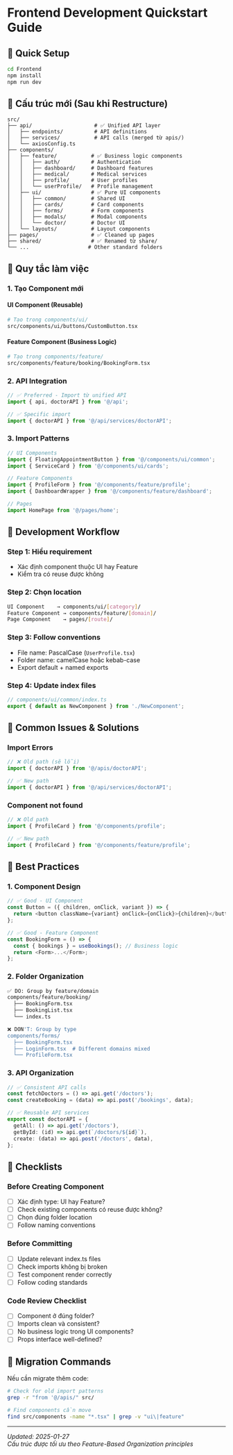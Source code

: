 # Frontend Development Quickstart Guide

## 🚀 Quick Setup

```bash
cd Frontend
npm install
npm run dev
```

## 📁 Cấu trúc mới (Sau khi Restructure)

```
src/
├── api/                    # ✅ Unified API layer
│   ├── endpoints/          # API definitions
│   ├── services/           # API calls (merged từ apis/)
│   └── axiosConfig.ts
├── components/
│   ├── feature/           # ✅ Business logic components
│   │   ├── auth/          # Authentication
│   │   ├── dashboard/     # Dashboard features  
│   │   ├── medical/       # Medical services
│   │   ├── profile/       # User profiles
│   │   └── userProfile/   # Profile management
│   ├── ui/                # ✅ Pure UI components
│   │   ├── common/        # Shared UI
│   │   ├── cards/         # Card components
│   │   ├── forms/         # Form components
│   │   ├── modals/        # Modal components
│   │   └── doctor/        # Doctor UI
│   └── layouts/           # Layout components
├── pages/                 # ✅ Cleaned up pages
├── shared/                # ✅ Renamed từ share/
└── ...                   # Other standard folders
```

## 🎯 Quy tắc làm việc

### **1. Tạo Component mới**

#### UI Component (Reusable)
```bash
# Tạo trong components/ui/
src/components/ui/buttons/CustomButton.tsx
```

#### Feature Component (Business Logic)  
```bash
# Tạo trong components/feature/
src/components/feature/booking/BookingForm.tsx
```

### **2. API Integration**

```typescript
// ✅ Preferred - Import từ unified API
import { api, doctorAPI } from '@/api';

// ✅ Specific import
import { doctorAPI } from '@/api/services/doctorAPI';
```

### **3. Import Patterns**

```typescript
// UI Components
import { FloatingAppointmentButton } from '@/components/ui/common';
import { ServiceCard } from '@/components/ui/cards';

// Feature Components  
import { ProfileForm } from '@/components/feature/profile';
import { DashboardWrapper } from '@/components/feature/dashboard';

// Pages
import HomePage from '@/pages/home';
```

## 🔧 Development Workflow

### **Step 1: Hiểu requirement**
- Xác định component thuộc UI hay Feature
- Kiểm tra có reuse được không

### **Step 2: Chọn location**
```bash
UI Component    → components/ui/[category]/
Feature Component → components/feature/[domain]/  
Page Component    → pages/[route]/
```

### **Step 3: Follow conventions**
- File name: PascalCase (`UserProfile.tsx`)
- Folder name: camelCase hoặc kebab-case
- Export default + named exports

### **Step 4: Update index files**
```typescript
// components/ui/common/index.ts
export { default as NewComponent } from './NewComponent';
```

## 🚨 Common Issues & Solutions

### **Import Errors**
```typescript
// ❌ Old path (sẽ lỗi)
import { doctorAPI } from '@/apis/doctorAPI';

// ✅ New path  
import { doctorAPI } from '@/api/services/doctorAPI';
```

### **Component not found**
```typescript
// ❌ Old path
import { ProfileCard } from '@/components/profile';

// ✅ New path
import { ProfileCard } from '@/components/feature/profile';
```

## 🎨 Best Practices

### **1. Component Design**
```typescript
// ✅ Good - UI Component
const Button = ({ children, onClick, variant }) => {
  return <button className={variant} onClick={onClick}>{children}</button>;
};

// ✅ Good - Feature Component  
const BookingForm = () => {
  const { bookings } = useBookings(); // Business logic
  return <Form>...</Form>;
};
```

### **2. Folder Organization**
```bash
✅ DO: Group by feature/domain
components/feature/booking/
  ├── BookingForm.tsx
  ├── BookingList.tsx  
  └── index.ts

❌ DON'T: Group by type
components/forms/
  ├── BookingForm.tsx
  ├── LoginForm.tsx  # Different domains mixed
  └── ProfileForm.tsx
```

### **3. API Organization**
```typescript
// ✅ Consistent API calls
const fetchDoctors = () => api.get('/doctors');
const createBooking = (data) => api.post('/bookings', data);

// ✅ Reusable API services
export const doctorAPI = {
  getAll: () => api.get('/doctors'),
  getById: (id) => api.get(`/doctors/${id}`),
  create: (data) => api.post('/doctors', data),
};
```

## 📝 Checklists

### **Before Creating Component**
- [ ] Xác định type: UI hay Feature?
- [ ] Check existing components có reuse được không?
- [ ] Chọn đúng folder location
- [ ] Follow naming conventions

### **Before Committing**
- [ ] Update relevant index.ts files
- [ ] Check imports không bị broken
- [ ] Test component render correctly
- [ ] Follow coding standards

### **Code Review Checklist**
- [ ] Component ở đúng folder?
- [ ] Imports clean và consistent?
- [ ] No business logic trong UI components?
- [ ] Props interface well-defined?

## 🔄 Migration Commands

Nếu cần migrate thêm code:

```bash
# Check for old import patterns
grep -r "from '@/apis/" src/

# Find components cần move
find src/components -name "*.tsx" | grep -v "ui\|feature"
```

---

*Updated: 2025-01-27*  
*Cấu trúc được tối ưu theo Feature-Based Organization principles* 